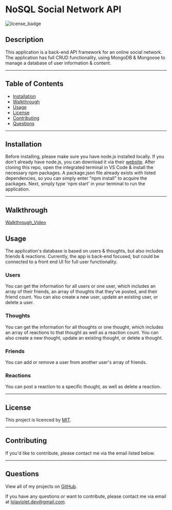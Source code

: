 # NoSQL Social Network API
![license_badge](https://img.shields.io/badge/license-MIT-blueviolet)


## Description
This application is a back-end API framework for an online social network. The application has full CRUD functionality, using MongoDB & Mongoose to manage a database of user information & content. 

---

## Table of Contents
* [Installation](#installation)
* [Walkthrough](#walkthrough)
* [Usage](#usage)
* [License](#license)
* [Contributing](#contributing)
* [Questions](#questions)

---

## Installation 
Before installing, please make sure you have node.js installed locally. If you don't already have node.js, you can download it via their [website](https://nodejs.dev/). After cloning this repo, open the integrated terminal in VS Code & install the necessary npm packages. A package.json file already exists with listed dependencies, so you can simply enter "npm install" to acquire the packages. Next, simply type 'npm start' in your terminal to run the application. 

---

## Walkthrough
[Walkthrough_Video](https://drive.google.com/file/d/1BwnqaxUqWpEVMvg9DSUS5n6KZZoTredf/view?usp=sharing)

## Usage
The application's database is based on users & thoughts, but also includes friends & reactions. Currently, the app is back-end focused, but could be connected to a front end UI for full user functionality.
### Users
You can get the information for all users or one user, which includes an array of their friends, an array of thoughts that they've posted, and their friend count. You can also create a new user, update an existing user, or delete a user. 
### Thoughts
You can get the information for all thoughts or one thought, which includes an array of reactions to that thought as well as a reaction count. You can also create a new thought, update an existing thought, or delete a thought. 
### Friends
You can add or remove a user from another user's array of friends.
### Reactions
You can post a reaction to a specific thought, as well as delete a reaction.

---

## License
This project is licenced by [MIT](https://choosealicense.com/licenses/mit/).

---

## Contributing
If you'd like to contribute, please contact me via the email listed below. 

---

## Questions
View all of my projects on [GitHub](https://github.com/lola-violet).

If you have any questions or want to contribute, please contact me via email at [lolaviolet.dev@gmail.com](mailto:lolaviolet.dev@gmail.com).